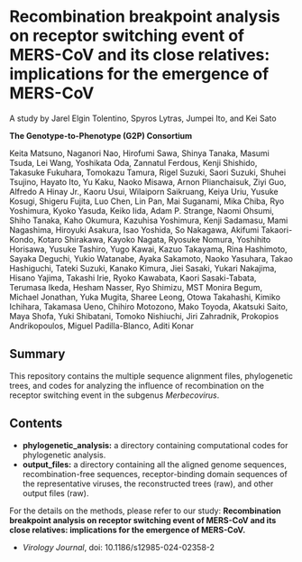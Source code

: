 # Recombination breakpoint analysis on receptor switching event of MERS-CoV and its close relatives: implications for the emergence of MERS-CoV
A study by Jarel Elgin Tolentino, Spyros Lytras, Jumpei Ito, and Kei Sato

**The Genotype-to-Phenotype (G2P) Consortium**

Keita Matsuno, Naganori Nao, Hirofumi Sawa, Shinya Tanaka, Masumi Tsuda, Lei Wang, Yoshikata Oda, Zannatul Ferdous, Kenji Shishido, Takasuke Fukuhara, Tomokazu Tamura, Rigel Suzuki, Saori Suzuki, Shuhei Tsujino, Hayato Ito, Yu Kaku, Naoko Misawa, Arnon Plianchaisuk, Ziyi Guo, Alfredo A Hinay Jr., Kaoru Usui, Wilaiporn Saikruang, Keiya Uriu, Yusuke Kosugi, Shigeru Fujita, Luo Chen, Lin Pan, Mai Suganami, Mika Chiba, Ryo Yoshimura, Kyoko Yasuda, Keiko Iida, Adam P. Strange, Naomi Ohsumi, Shiho Tanaka, Kaho Okumura, Kazuhisa Yoshimura, Kenji Sadamasu, Mami Nagashima, Hiroyuki Asakura, Isao Yoshida, So Nakagawa, Akifumi Takaori-Kondo, Kotaro Shirakawa, Kayoko Nagata, Ryosuke Nomura, Yoshihito Horisawa, Yusuke Tashiro, Yugo Kawai, Kazuo Takayama, Rina Hashimoto, Sayaka Deguchi, Yukio Watanabe, Ayaka Sakamoto, Naoko Yasuhara, Takao Hashiguchi, Tateki Suzuki, Kanako Kimura, Jiei Sasaki, Yukari Nakajima, Hisano Yajima, Takashi Irie, Ryoko Kawabata, Kaori Sasaki-Tabata, Terumasa Ikeda, Hesham Nasser, Ryo Shimizu, MST Monira Begum, Michael Jonathan, Yuka Mugita, Sharee Leong, Otowa Takahashi, Kimiko Ichihara, Takamasa Ueno, Chihiro Motozono, Mako Toyoda, Akatsuki Saito, Maya Shofa, Yuki Shibatani, Tomoko Nishiuchi, Jiri Zahradnik, Prokopios Andrikopoulos, Miguel Padilla-Blanco, Aditi Konar

## Summary
This repository contains the multiple sequence alignment files, phylogenetic trees, and codes for analyzing the influence of recombination on the receptor switching event in the subgenus _Merbecovirus_. 

## Contents
*  **phylogenetic_analysis:** a directory containing computational codes for phylogenetic analysis.
*  **output_files:** a directory containing all the aligned genome sequences, recombination-free sequences, receptor-binding domain sequences of the representative viruses, the reconstructed trees (raw), and other output files (raw).

For the details on the methods, please refer to our study:
**Recombination breakpoint analysis on receptor switching event of MERS-CoV and its close relatives: implications for the emergence of MERS-CoV.**
* _Virology Journal_, doi: 10.1186/s12985-024-02358-2
